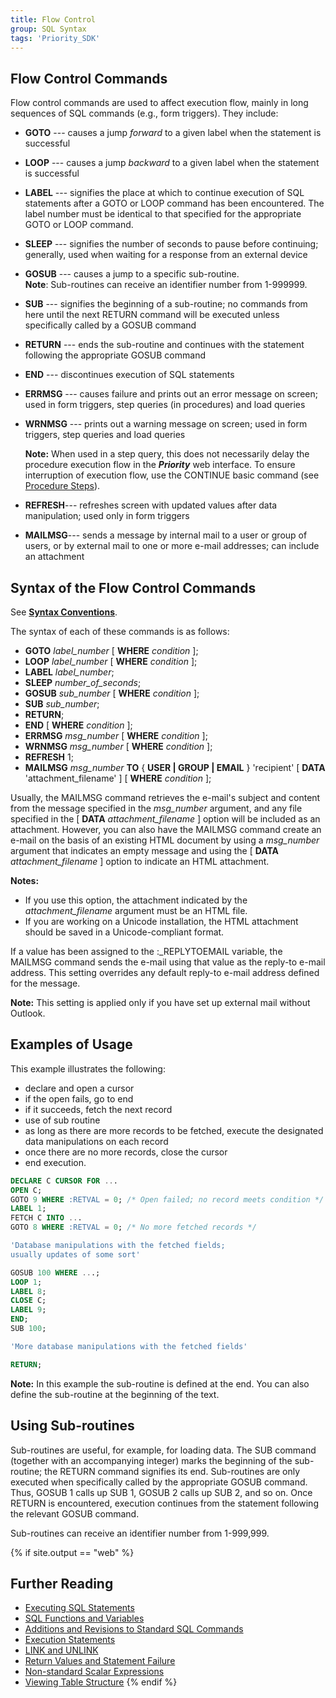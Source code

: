 ```yaml
---
title: Flow Control
group: SQL Syntax
tags: 'Priority_SDK'
---
```


## Flow Control Commands 

Flow control commands are used to affect
execution flow, mainly in long sequences of SQL commands
(e.g., form triggers). They include:

-   **GOTO** --- causes a jump *forward* to a given label when the
    statement is successful
-   **LOOP** --- causes a jump *backward* to a given label when the
    statement is successful
-   **LABEL** --- signifies the place at which to continue execution of
    SQL statements after a GOTO or LOOP command has been encountered.
    The label number must be identical to that specified for the
    appropriate GOTO or LOOP command.
-   **SLEEP** --- signifies the number of seconds to pause before
    continuing; generally, used when waiting for a response from an
    external device
-   **GOSUB** --- causes a jump to a specific sub-routine.\
    **Note**: Sub-routines can receive an identifier number from 1-999999.
-   **SUB** --- signifies the beginning of a sub-routine; no commands
    from here until the next RETURN command will be executed unless
    specifically called by a GOSUB command
-   **RETURN** --- ends the sub-routine and continues with the statement
    following the appropriate GOSUB command
-   **END** --- discontinues execution of SQL statements
-   **ERRMSG** --- causes failure and prints out an error message on
    screen; used in form triggers, step queries (in procedures) and load
    queries
-   **WRNMSG** --- prints out a warning message on screen; used in form
    triggers, step queries and load queries


    **Note:** When used in a step query, this does not necessarily delay the
    procedure execution flow in the ***Priority*** web interface. To ensure
    interruption of execution flow, use the CONTINUE basic command (see
    [Procedure Steps](Procedure-Steps )).

-   **REFRESH**--- refreshes screen with updated values after data
    manipulation; used only in form triggers
-   **MAILMSG**--- sends a message by internal mail to a user or group
    of users, or by external mail to one or more e-mail addresses; can
    include an attachment

## Syntax of the Flow Control Commands 

See [**Syntax Conventions**](SQL-Syntax#Syntax-Conventions).

The syntax of each of these commands is as follows:

-   **GOTO** *label_number* \[ **WHERE** *condition* \];
-   **LOOP** *label_number* \[ **WHERE** *condition* \];
-   **LABEL** *label_number*;
-   **SLEEP** *number_of_seconds*;
-   **GOSUB** *sub_number* \[ **WHERE** *condition* \];
-   **SUB** *sub_number*;
-   **RETURN**;
-   **END** \[ **WHERE** *condition* \];
-   **ERRMSG** *msg_number* \[ **WHERE** *condition* \];
-   **WRNMSG** *msg_number* \[ **WHERE** *condition* \];
-   **REFRESH** 1;
-   **MAILMSG** *msg_number* **TO** { **USER \| GROUP \| EMAIL** }
    'recipient' [ **DATA** 'attachment_filename' ]
    [ **WHERE** *condition* ];

Usually, the MAILMSG command retrieves the e-mail\'s subject and content
from the message specified in the *msg_number* argument, and any file
specified in the [ **DATA** *attachment_filename* ] option will be
included as an attachment. However, you can also have the MAILMSG
command create an e-mail on the basis of an existing HTML document by
using a *msg_number* argument that indicates an empty message and using
the [ **DATA** *attachment_filename* ] option to indicate an HTML
attachment.


**Notes:**

-   If you use this option, the attachment indicated by the
    *attachment_filename* argument must be an HTML file.
-   If you are working on a Unicode installation, the HTML attachment
    should be saved in a Unicode-compliant format.


If a value has been assigned to the :_REPLYTOEMAIL variable, the
MAILMSG command sends the e-mail using that value as the reply-to e-mail
address. This setting overrides any default reply-to e-mail address
defined for the message.

**Note:** This setting is applied only if you have set up external mail
without Outlook.


## Examples of Usage 

This example illustrates the following:

-   declare and open a cursor
-   if the open fails, go to end
-   if it succeeds, fetch the next record
-   use of sub routine
-   as long as there are more records to be fetched, execute the
    designated data manipulations on each record
-   once there are no more records, close the cursor
-   end execution.

```sql
DECLARE C CURSOR FOR ...
OPEN C;
GOTO 9 WHERE :RETVAL = 0; /* Open failed; no record meets condition */
LABEL 1; 
FETCH C INTO ...
GOTO 8 WHERE :RETVAL = 0; /* No more fetched records */

'Database manipulations with the fetched fields; 
usually updates of some sort'

GOSUB 100 WHERE ...;
LOOP 1;
LABEL 8;
CLOSE C;
LABEL 9;
END;
SUB 100;

'More database manipulations with the fetched fields'

RETURN;
```

**Note:** In this example the sub-routine is defined at the end. You can
also define the sub-routine at the beginning of the text.


## Using Sub-routines 

Sub-routines are useful, for example, for loading data. The SUB command
(together with an accompanying integer) marks the beginning of the
sub-routine; the RETURN command signifies its end. Sub-routines are only
executed when specifically called by the appropriate GOSUB command.
Thus, GOSUB 1 calls up SUB 1, GOSUB 2 calls up SUB 2, and so on. Once
RETURN is encountered, execution continues from the statement following
the relevant GOSUB command.

Sub-routines can receive an identifier number from 1-999,999.

{% if site.output == "web" %}
## Further Reading 

-   [Executing SQL Statements](Executing-SQL-Statements )
-   [SQL Functions and Variables](SQL-Functions-Variables )
-   [Additions and Revisions to Standard SQL Commands](Additions-to-SQL-Commands )
-   [Execution Statements](Execution-Statements )
-   [LINK and UNLINK](Link-Unlink )
-   [Return Values and Statement Failure](RETVAL-Values )
-   [Non-standard Scalar Expressions](Scalar-Expressions )
-   [Viewing Table Structure](TableStructure )
{% endif %}